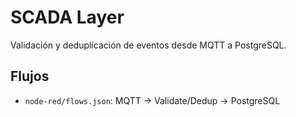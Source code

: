 # SCADA Layer

Validación y deduplicación de eventos desde MQTT a PostgreSQL.

## Flujos

- `node-red/flows.json`: MQTT → Validate/Dedup → PostgreSQL
